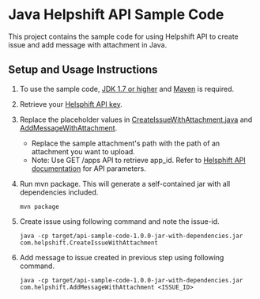 # Java Helpshift API Sample Code

This project contains the sample code for using Helpshift API to create issue and
add message with attachment in Java.

## Setup and Usage Instructions

1. To use the sample code, [JDK 1.7 or higher](http://www.oracle.com/technetwork/java/javase/downloads/jdk7-downloads-1880260.html)
   and [Maven](https://maven.apache.org/) is required.

2. Retrieve your [Helsphift API key](https://success.helpshift.com/a/success-center/?p=web&s=premium-features&f=managing-your-api-keys).

3. Replace the placeholder values in [CreateIssueWithAttachment.java](src/main/java/com/helpshift/CreateIssueWithAttachment.java)
   and [AddMessageWithAttachment](src/main/java/com/helpshift/AddMessageWithAttachment.java).
   - Replace the sample attachment's path with the path of an attachment you want to upload.
   - Note: Use GET /apps API to retrieve app_id. Refer to [Helsphift API documentation](https://apidocs.helpshift.com/)
   for API parameters.

4. Run mvn package. This will generate a self-contained jar with all dependencies included.
   ```
   mvn package
   ```

5. Create issue using following command and note the issue-id.
   ```
   java -cp target/api-sample-code-1.0.0-jar-with-dependencies.jar com.helpshift.CreateIssueWithAttachment
   ```

6. Add message to issue created in previous step using following command.
   ```
   java -cp target/api-sample-code-1.0.0-jar-with-dependencies.jar com.helpshift.AddMessageWithAttachment <ISSUE_ID>
   ```
